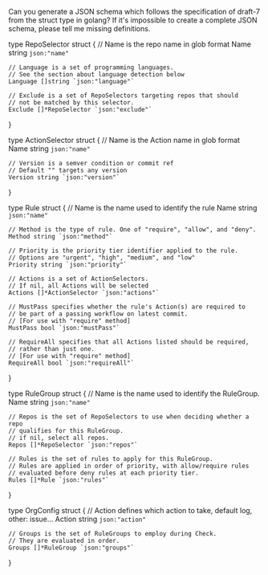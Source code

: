 Can you generate a JSON schema which follows the specification of draft-7 from the struct type in golang?
If it's impossible to create a complete JSON schema, please tell me missing definitions.

type RepoSelector struct {
	// Name is the repo name in glob format
	Name string `json:"name"`

	// Language is a set of programming languages.
	// See the section about language detection below
	Language []string `json:"language"`

	// Exclude is a set of RepoSelectors targeting repos that should
	// not be matched by this selector.
	Exclude []*RepoSelector `json:"exclude"`
}

type ActionSelector struct {
	// Name is the Action name in glob format
	Name string `json:"name"`

	// Version is a semver condition or commit ref
	// Default "" targets any version
	Version string `json:"version"`
}

type Rule struct {
	// Name is the name used to identify the rule
	Name string `json:"name"`

	// Method is the type of rule. One of "require", "allow", and "deny".
	Method string `json:"method"`

	// Priority is the priority tier identifier applied to the rule.
	// Options are "urgent", "high", "medium", and "low"
	Priority string `json:"priority"`

	// Actions is a set of ActionSelectors.
	// If nil, all Actions will be selected
	Actions []*ActionSelector `json:"actions"`

	// MustPass specifies whether the rule's Action(s) are required to
	// be part of a passing workflow on latest commit.
	// [For use with "require" method]
	MustPass bool `json:"mustPass"`

	// RequireAll specifies that all Actions listed should be required,
	// rather than just one.
	// [For use with "require" method]
	RequireAll bool `json:"requireAll"`
}

type RuleGroup struct {
	// Name is the name used to identify the RuleGroup.
	Name string `json:"name"`

	// Repos is the set of RepoSelectors to use when deciding whether a repo
	// qualifies for this RuleGroup.
	// if nil, select all repos.
	Repos []*RepoSelector `json:"repos"`

	// Rules is the set of rules to apply for this RuleGroup.
	// Rules are applied in order of priority, with allow/require rules
	// evaluated before deny rules at each priority tier.
	Rules []*Rule `json:"rules"`
}

type OrgConfig struct {
	// Action defines which action to take, default log, other: issue...
	Action string `json:"action"`

	// Groups is the set of RuleGroups to employ during Check.
	// They are evaluated in order.
	Groups []*RuleGroup `json:"groups"`
}
